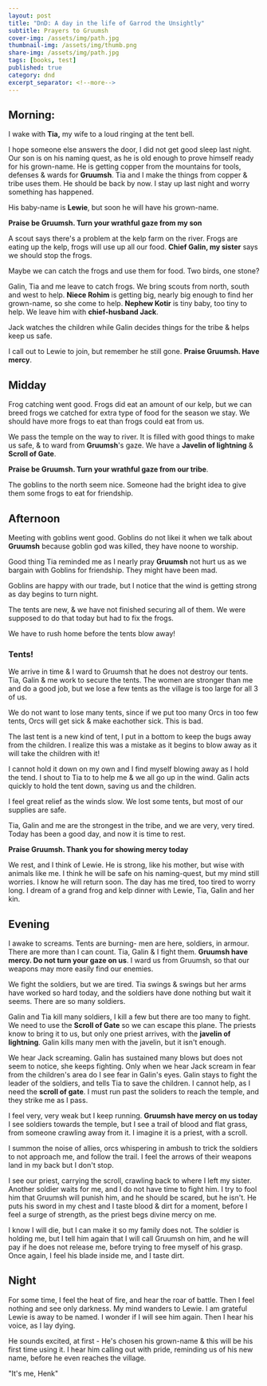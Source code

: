 ```yaml
---
layout: post
title: "DnD: A day in the life of Garrod the Unsightly" 
subtitle: Prayers to Gruumsh
cover-img: /assets/img/path.jpg
thumbnail-img: /assets/img/thumb.png
share-img: /assets/img/path.jpg
tags: [books, test]
published: true
category: dnd
excerpt_separator: <!--more-->
---
```


## Morning:

I wake with **Tia,** my wife to a loud ringing at the tent bell.


I hope someone else answers the door, I did not get good sleep last night.
Our son is on his naming quest, as he is old enough to prove himself ready for his grown-name.
He is getting copper from the mountains for tools, defenses & wards for **Gruumsh**.
Tia and I make the things from copper & tribe uses them.
He should be back by now. I stay up last night and worry something has happened.
<!--more-->
His baby-name is **Lewie**, but soon he will have his grown-name.

**Praise be Gruumsh. Turn your wrathful gaze from my son**

A scout says there's a problem at the kelp farm on the river.
Frogs are eating up the kelp, frogs will use up all our food.
**Chief Galin, my sister** says we should stop the frogs.

Maybe we can catch the frogs and use them for food. Two birds, one stone?

Galin, Tia and me leave to catch frogs. We bring scouts from north, south and west to help.
**Niece Rohim** is getting big, nearly big enough to find her grown-name, so she come to help.
**Nephew Kotir** is tiny baby, too tiny to help. We leave him with **chief-husband Jack**.

Jack watches the children while Galin decides things for the tribe & helps keep us safe.

I call out to Lewie to join, but remember he still gone. **Praise Gruumsh. Have mercy**.

## Midday

Frog catching went good. Frogs did eat an amount of our kelp, but we can breed frogs we catched
for extra type of food for the season we stay. We should have more frogs to eat than frogs could eat from us.

We pass the temple on the way to river. It is filled with good things to make us safe, & to ward from
**Gruumsh**'s gaze. We have a __Javelin of lightning__ & __Scroll of Gate__.

**Praise be Gruumsh. Turn your wrathful gaze from our tribe**.

The goblins to the north seem nice. Someone had the bright idea to give them some frogs to eat for friendship.


## Afternoon

Meeting with goblins went good. Goblins do not likei it when we talk about **Gruumsh** because goblin god was killed,
they have noone to worship.

Good thing Tia reminded me as I nearly pray **Gruumsh** not hurt us as we bargain with Goblins for friendship. They might have been mad.

Goblins are happy with our trade, but I notice that the wind is getting strong as day begins to turn night.

The tents are new, & we have not finished securing all of them. We were supposed to do that today but had to fix the frogs.

We have to rush home before the tents blow away!

### Tents!

We arrive in time & I ward to Gruumsh that he does not destroy our tents. Tia, Galin & me work to secure the tents.
The women are stronger than me and do a good job, but we lose a few tents as the village is too large for all 3 of us.

We do not want to lose many tents, since if we put too many Orcs in too few tents, Orcs will get sick & make eachother sick. This is bad.

The last tent is a new kind of tent, I put in a bottom to keep the bugs away from the children. I realize this was a mistake as it begins
to blow away as it will take the children with it! 

I cannot hold it down on my own and I find myself blowing away as I hold the tend. I shout to Tia to to help me & we all go up in the wind. 
Galin acts quickly to hold the tent down, saving us and the children.

I feel great relief as the winds slow. We lost some tents, but most of our supplies are safe.

Tia, Galin and me are the strongest in the tribe, and we are very, very tired. Today has been a good day, and now it is time to rest.

**Praise Gruumsh. Thank you for showing mercy today**

We rest, and I think of Lewie. He is strong, like his mother, but wise with animals like me. I think he will be safe on his naming-quest, but
my mind still worries. I know he will return soon. The day has me tired, too tired to worry long. I dream of a grand frog and kelp dinner with Lewie, Tia, Galin and her kin.

## Evening

I awake to screams. Tents are burning- men are here, soldiers, in armour. There are more than I can count. Tia, Galin & I fight them. **Gruumsh have mercy. Do not turn your gaze on us**.
I ward us from Gruumsh, so that our weapons may more easily find our enemies.

We fight the soldiers, but we are tired. Tia swings & swings but her arms have worked so hard today, and the soldiers have done nothing but wait it seems. There are so many soldiers.

Galin and Tia kill many soldiers, I kill a few but there are too many to fight. We need to use the **Scroll of Gate** so we can escape this plane. The priests know to bring it to us, but only one
priest arrives, with the __javelin of lightning__. Galin kills many men with the javelin, but it isn't enough.

We hear Jack screaming. Galin has sustained many blows but does not seem to notice, she keeps fighting. Only when we hear Jack scream in fear from the children's area do I see fear in Galin's eyes.
Galin stays to fight the leader of the soldiers, and tells Tia to save the children. I cannot help, as I need the **scroll of gate**. I must run past the soliders to reach the temple, and they strike
me as I pass.

I feel very, very weak but I keep running. **Gruumsh have mercy on us today** I see soldiers towards the temple, but I see a trail of blood and flat grass, from someone crawling away from it. I imagine it is a priest, with a scroll.

I summon the noise of allies, orcs whispering in ambush to trick the soldiers to not approach me, and follow the trail. I feel the arrows of their weapons land in my back but I don't stop.

I see our priest, carrying the scroll, crawling back to where I left my sister. Another soldier waits for me, and I do not have time to fight him. I try to fool him that Gruumsh will punish him, and he should be scared, but he isn't.
He puts his sword in my chest and I taste blood & dirt for a moment, before I feel a surge of strength, as the priest begs divine mercy on me.

I know I will die, but I can make it so my family does not. The soldier is holding me, but I tell him again that I will call Gruumsh on him, and he will pay if he does not release me, before trying to free myself of his grasp.
Once again, I feel his blade inside me, and I taste dirt.

## Night

For some time, I feel the heat of fire, and hear the roar of battle. Then I feel nothing and see only darkness. My mind wanders to Lewie. I am grateful Lewie is away to be named.
I wonder if I will see him again. Then I hear his voice, as I lay dying.

He sounds excited, at first - He's chosen his grown-name & this will be his first time using it. I hear him calling out with pride, reminding us of his new name, before he even reaches the
village. 

"It's me, Henk"

